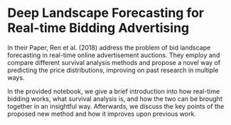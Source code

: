 # Deep Landscape Forecasting for Real-time Bidding Advertising
In their Paper, Ren et al. (2018) address the problem of bid landscape forecasting in real-time online advertisement auctions. They employ and compare different survival analysis methods and propose a novel way of predicting the price distributions, improving on past research in multiple ways.

In the provided notebook, we give a brief introduction into how real-time bidding works, what survival analysis is, and how the two can be brought together in an insightful way. Afterwards, we discuss the key points of the proposed new method and how it improves upon previous work.
